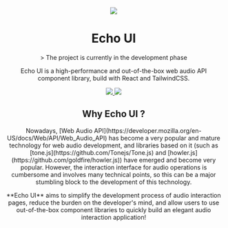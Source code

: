 </br>

<p align="center"> 
  <img src="https://github.com/codeacme17/echo-ui/assets/67408722/7d243c94-7467-457b-b71b-b739f3485ad9"/>
</p>

<h1 align="center"> Echo UI </h1>

<p align="center"> 
> The project is currently in the development phase
</p>

<p align="center">
Echo UI is a high-performance and out-of-the-box web audio API component library, build with React and TailwindCSS.
</p>

<p align="center"> 
<a href="./ROADMAP.md"> 
  <img src="https://img.shields.io/badge/ROADMAP-ffbe3b?style=flat" />
</a>

<a href="./LICENSE.md"> 
  <img src="https://img.shields.io/badge/License-MIT-ffbe3b?style=flat&labelColor=ffbe3b" />
</a>
</p>

<h2 align="center"> Why Echo UI ? </h2>

<p align="center">
Nowadays, [Web Audio API](https://developer.mozilla.org/en-US/docs/Web/API/Web_Audio_API) has become a very popular and mature technology for web audio development, and libraries based on it (such as [tone.js](https://github.com/Tonejs/Tone.js) and [howler.js](https://github.com/goldfire/howler.js)) have emerged and become very popular. However, the interaction interface for audio operations is cumbersome and involves many technical points, so this can be a major stumbling block to the development of this technology.
</p>

<p align="center">
**Echo UI** aims to simplify the development process of audio interaction pages, reduce the burden on the developer's mind, and allow users to use out-of-the-box component libraries to quickly build an elegant audio interaction application!
</p>

</br>
